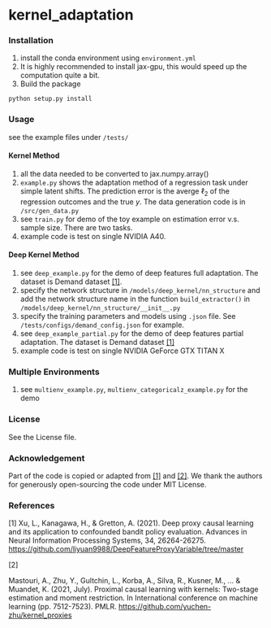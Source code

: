 # kernel_adaptation

### Installation
1. install the conda environment using `environment.yml`
2. It is highly recommended to install jax-gpu, this would speed up the computation quite a bit.
3. Build the package

```
python setup.py install
```
### Usage
see the example files under `/tests/`

#### Kernel Method
1. all the data needed to be converted to jax.numpy.array()
2. `example.py` shows the adaptation method of a regression task under simple latent shifts. The prediction error is the averge $\ell_2$ of the regression outcomes and the true $y$. The data generation code is in `/src/gen_data.py`
3. see `train.py` for demo of the toy example on estimation error v.s. sample size. There are two tasks. 
4. example code is test on single NVIDIA A40. 

#### Deep Kernel Method
1. see `deep_example.py` for the demo of deep features full adaptation. The dataset is Demand dataset [[1]](#1).
2. specify the network structure in `/models/deep_kernel/nn_structure` and add the network structure name in the function `build_extractor()` in `/models/deep_kernel/nn_structure/__init__.py`
3. specify the training parameters and models using `.json` file. See `/tests/configs/demand_config.json` for example. 
4. see `deep_example_partial.py` for the demo of deep features partial adaptation. The dataset is Demand dataset [[1]](#1)
5. example code is test on single NVIDIA GeForce GTX TITAN X


### Multiple Environments
1. see `multienv_example.py`, `multienv_categoricalz_example.py` for the demo

### License
See the License file.

### Acknowledgement
Part of the code is copied or adapted from [[1]](#1) and [[2]](#2). We thank the authors for generously open-sourcing the code under MIT License.


### References
<a id="1">[1]</a> 
Xu, L., Kanagawa, H., & Gretton, A. (2021). Deep proxy causal learning and its application to confounded bandit policy evaluation. Advances in Neural Information Processing Systems, 34, 26264-26275. https://github.com/liyuan9988/DeepFeatureProxyVariable/tree/master


<a id="1">[2]</a> 

Mastouri, A., Zhu, Y., Gultchin, L., Korba, A., Silva, R., Kusner, M., ... & Muandet, K. (2021, July). Proximal causal learning with kernels: Two-stage estimation and moment restriction. In International conference on machine learning (pp. 7512-7523). PMLR. https://github.com/yuchen-zhu/kernel_proxies
